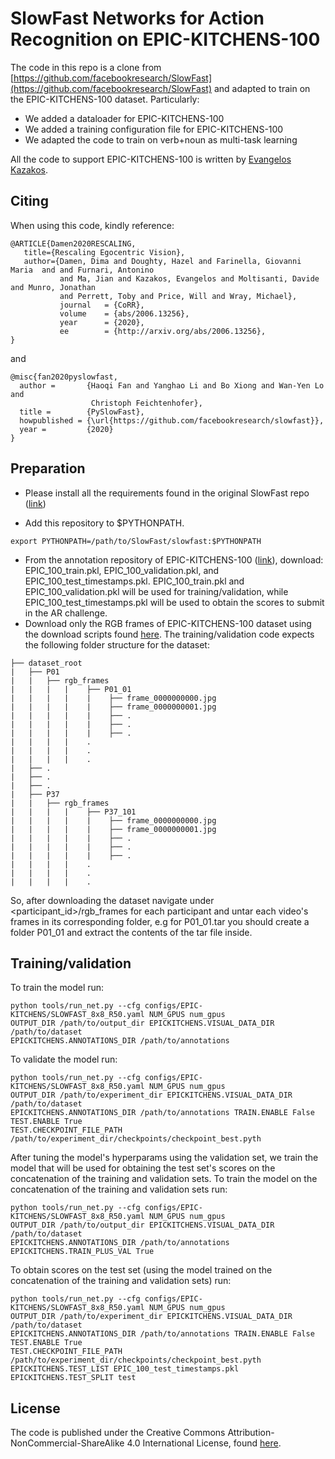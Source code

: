 # SlowFast Networks for Action Recognition on EPIC-KITCHENS-100

The code in this repo is a clone from [https://github.com/facebookresearch/SlowFast](https://github.com/facebookresearch/SlowFast) and adapted to train on the EPIC-KITCHENS-100 dataset. Particularly:

- We added a dataloader for EPIC-KITCHENS-100
- We added a training configuration file for EPIC-KITCHENS-100
- We adapted the code to train on verb+noun as multi-task learning

All the code to support EPIC-KITCHENS-100 is written by [Evangelos Kazakos](https://github.com/ekazakos).

## Citing

When using this code, kindly reference:

```
@ARTICLE{Damen2020RESCALING,
   title={Rescaling Egocentric Vision},
   author={Damen, Dima and Doughty, Hazel and Farinella, Giovanni Maria  and and Furnari, Antonino 
           and Ma, Jian and Kazakos, Evangelos and Moltisanti, Davide and Munro, Jonathan 
           and Perrett, Toby and Price, Will and Wray, Michael},
           journal   = {CoRR},
           volume    = {abs/2006.13256},
           year      = {2020},
           ee        = {http://arxiv.org/abs/2006.13256},
} 
```
and
```
@misc{fan2020pyslowfast,
  author =       {Haoqi Fan and Yanghao Li and Bo Xiong and Wan-Yen Lo and
                  Christoph Feichtenhofer},
  title =        {PySlowFast},
  howpublished = {\url{https://github.com/facebookresearch/slowfast}},
  year =         {2020}
}
```


## Preparation

- Please install all the requirements found in the original SlowFast repo ([link](https://github.com/facebookresearch/SlowFast/blob/master/INSTALL.md))
* Add this repository to $PYTHONPATH.
```
export PYTHONPATH=/path/to/SlowFast/slowfast:$PYTHONPATH
```
* From the annotation repository of EPIC-KITCHENS-100 ([link](https://github.com/epic-kitchens/epic-kitchens-100-annotations)), download: EPIC_100_train.pkl, EPIC_100_validation.pkl, and EPIC_100_test_timestamps.pkl. EPIC_100_train.pkl and EPIC_100_validation.pkl will be used for training/validation, while EPIC_100_test_timestamps.pkl will be used to obtain the scores to submit in the AR challenge.
* Download only the RGB frames of EPIC-KITCHENS-100 dataset using the download scripts found [here](https://github.com/epic-kitchens/epic-kitchens-download-scripts). 
The training/validation code expects the following folder structure for the dataset:
```
├── dataset_root
|   ├── P01
|   |   ├── rgb_frames
|   |   |   |    ├── P01_01
|   |   |   |    |    ├── frame_0000000000.jpg
|   |   |   |    |    ├── frame_0000000001.jpg
|   |   |   |    |    ├── .
|   |   |   |    |    ├── .
|   |   |   |    |    ├── .
|   |   |   |    .    
|   |   |   |    .    
|   |   |   |    .
|   ├── .
|   ├── .
|   ├── .
|   ├── P37
|   |   ├── rgb_frames
|   |   |   |    ├── P37_101
|   |   |   |    |    ├── frame_0000000000.jpg
|   |   |   |    |    ├── frame_0000000001.jpg
|   |   |   |    |    ├── .
|   |   |   |    |    ├── .
|   |   |   |    |    ├── .
|   |   |   |    .    
|   |   |   |    .    
|   |   |   |    .
```
So, after downloading the dataset navigate under <participant_id>/rgb_frames for each participant and untar each video's frames in its corresponding folder, e.g for P01_01.tar you should create a folder P01_01 and extract the contents of the tar file inside.

## Training/validation
To train the model run:
```
python tools/run_net.py --cfg configs/EPIC-KITCHENS/SLOWFAST_8x8_R50.yaml NUM_GPUS num_gpus 
OUTPUT_DIR /path/to/output_dir EPICKITCHENS.VISUAL_DATA_DIR /path/to/dataset 
EPICKITCHENS.ANNOTATIONS_DIR /path/to/annotations
```
To validate the model run:
```
python tools/run_net.py --cfg configs/EPIC-KITCHENS/SLOWFAST_8x8_R50.yaml NUM_GPUS num_gpus 
OUTPUT_DIR /path/to/experiment_dir EPICKITCHENS.VISUAL_DATA_DIR /path/to/dataset 
EPICKITCHENS.ANNOTATIONS_DIR /path/to/annotations TRAIN.ENABLE False TEST.ENABLE True 
TEST.CHECKPOINT_FILE_PATH /path/to/experiment_dir/checkpoints/checkpoint_best.pyth
```
After tuning the model's hyperparams using the validation set, we train the model that will be used for obtaining the test set's scores on the concatenation of the training and validation sets. To train the model on the concatenation of the training and validation sets run:
```
python tools/run_net.py --cfg configs/EPIC-KITCHENS/SLOWFAST_8x8_R50.yaml NUM_GPUS num_gpus 
OUTPUT_DIR /path/to/output_dir EPICKITCHENS.VISUAL_DATA_DIR /path/to/dataset 
EPICKITCHENS.ANNOTATIONS_DIR /path/to/annotations EPICKITCHENS.TRAIN_PLUS_VAL True
```
To obtain scores on the test set (using the model trained on the concatenation of the training and validation sets) run:
```
python tools/run_net.py --cfg configs/EPIC-KITCHENS/SLOWFAST_8x8_R50.yaml NUM_GPUS num_gpus 
OUTPUT_DIR /path/to/experiment_dir EPICKITCHENS.VISUAL_DATA_DIR /path/to/dataset 
EPICKITCHENS.ANNOTATIONS_DIR /path/to/annotations TRAIN.ENABLE False TEST.ENABLE True 
TEST.CHECKPOINT_FILE_PATH /path/to/experiment_dir/checkpoints/checkpoint_best.pyth 
EPICKITCHENS.TEST_LIST EPIC_100_test_timestamps.pkl EPICKITCHENS.TEST_SPLIT test
```

## License 

The code is published under the Creative Commons Attribution-NonCommercial-ShareAlike 4.0 International License, found [here](https://creativecommons.org/licenses/by-nc-sa/4.0/).
